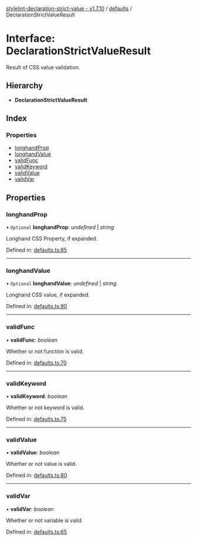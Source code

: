 [stylelint-declaration-strict-value - v1.7.10](../README.md) / [defaults](../modules/defaults.md) / DeclarationStrictValueResult

# Interface: DeclarationStrictValueResult

Result of CSS value validation.

## Hierarchy

* **DeclarationStrictValueResult**

## Index

### Properties

* [longhandProp](defaults.declarationstrictvalueresult.md#longhandprop)
* [longhandValue](defaults.declarationstrictvalueresult.md#longhandvalue)
* [validFunc](defaults.declarationstrictvalueresult.md#validfunc)
* [validKeyword](defaults.declarationstrictvalueresult.md#validkeyword)
* [validValue](defaults.declarationstrictvalueresult.md#validvalue)
* [validVar](defaults.declarationstrictvalueresult.md#validvar)

## Properties

### longhandProp

• `Optional` **longhandProp**: *undefined* \| *string*

Longhand CSS Property, if expanded.

Defined in: [defaults.ts:85](https://github.com/AndyOGo/stylelint-declaration-strict-value/blob/8b6bb9a/src/defaults.ts#L85)

___

### longhandValue

• `Optional` **longhandValue**: *undefined* \| *string*

Longhand CSS value, if expanded.

Defined in: [defaults.ts:90](https://github.com/AndyOGo/stylelint-declaration-strict-value/blob/8b6bb9a/src/defaults.ts#L90)

___

### validFunc

• **validFunc**: *boolean*

Whether or not function is valid.

Defined in: [defaults.ts:70](https://github.com/AndyOGo/stylelint-declaration-strict-value/blob/8b6bb9a/src/defaults.ts#L70)

___

### validKeyword

• **validKeyword**: *boolean*

Whether or not keyword is valid.

Defined in: [defaults.ts:75](https://github.com/AndyOGo/stylelint-declaration-strict-value/blob/8b6bb9a/src/defaults.ts#L75)

___

### validValue

• **validValue**: *boolean*

Whether or not value is valid.

Defined in: [defaults.ts:80](https://github.com/AndyOGo/stylelint-declaration-strict-value/blob/8b6bb9a/src/defaults.ts#L80)

___

### validVar

• **validVar**: *boolean*

Whether or not variable is valid.

Defined in: [defaults.ts:65](https://github.com/AndyOGo/stylelint-declaration-strict-value/blob/8b6bb9a/src/defaults.ts#L65)
